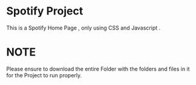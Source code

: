 # Spotify Project

This is a Spotify Home Page , only using CSS and Javascript .

# NOTE 

Please ensure to download the entire Folder <SpotifyProject> with the folders and files in it for the Project to run properly.